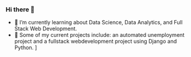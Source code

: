 ### Hi there 👋
- 🌱 I’m currently learning about Data Science, Data Analytics, and Full Stack Web Development.
- 🔭 Some of my current projects include: an automated unemployment project and a fullstack webdevelopment project using Django and Python.
]
<!--
**Hiebs915/Hiebs915** is a ✨ _special_ ✨ repository because its `README.md` (this file) appears on your GitHub profile.

Here are some ideas to get you started:

- 🔭 I’m currently working on ...
- 🌱 I’m currently learning ...
- 👯 I’m looking to collaborate on ...
- 🤔 I’m looking for help with ...
- 💬 Ask me about ...
- 📫 How to reach me: ...
- 😄 Pronouns: ...
- ⚡ Fun fact: ...
-->
